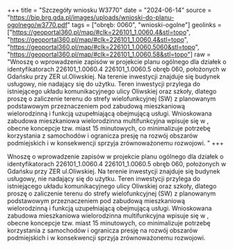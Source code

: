 +++
title = "Szczegóły wniosku W3770"
date = "2024-06-14"
source = "https://bip.brg.gda.pl/images/uploads/wnioski-do-planu-ogolnego/w3770.pdf"
tags = ["obręb: 0060", "wnioski-ogolne"]
geolinks = ["https://geoportal360.pl/map/#clk=226101_1.0060.4&stl=topo", "https://geoportal360.pl/map/#clk=226101_1.0060.4&stl=topo", "https://geoportal360.pl/map/#clk=226101_1.0060.5060&stl=topo", "https://geoportal360.pl/map/#clk=226101_1.0060.58&stl=topo"]
raw = "Wnoszę o wprowadzenie zapisów w projekcie planu ogólnego dla działek o identyfikatorach 226101_1.0060.4 226101_1.0060.5 obręb 060, położonych w Gdańsku przy ZER ul.Oliwskiej. Na terenie inwestycji znajduje się budynek usługowy, nie nadający się do użytku. Teren inwestycji przylega do istniejącego układu komunikacyjnego ulicy Oliwskiej oraz szkoły, dlatego proszę o zaliczenie terenu do strefy wielofunkcyjnej (SW) z planowanym podstawowym przeznaczeniem pod zabudową mieszkaniową wielorodzinną i funkcją uzupełniającą obejmującą usługi. Wnioskowana zabudowa mieszkaniowa wielorodzinna multifunkcyjna wpisuje się w , obecne koncepcje tzw. miast 15 minutowych, co minimalizuje potrzebę korzystania z  samochodów i ogranicza presję na rozwój obszarów podmiejskich i w konsekwencji sprzyja zrównoważonemu rozwojowi. "
+++

Wnoszę o wprowadzenie zapisów w projekcie planu ogólnego dla działek o
identyfikatorach 226101_1.0060.4 226101_1.0060.5 obręb 060, położonych w Gdańsku przy
ZER
ul.Oliwskiej. Na terenie inwestycji znajduje się budynek usługowy, nie nadający się do użytku.
Teren inwestycji przylega do istniejącego układu komunikacyjnego ulicy Oliwskiej oraz szkoły,
dlatego proszę o zaliczenie terenu do strefy wielofunkcyjnej (SW) z planowanym podstawowym
przeznaczeniem pod zabudową mieszkaniową wielorodzinną i funkcją uzupełniającą obejmującą
usługi. Wnioskowana zabudowa mieszkaniowa wielorodzinna multifunkcyjna wpisuje się w
, obecne koncepcje tzw. miast 15 minutowych, co minimalizuje potrzebę korzystania z
 samochodów i ogranicza presję na rozwój obszarów podmiejskich i w konsekwencji sprzyja
zrównoważonemu rozwojowi.



